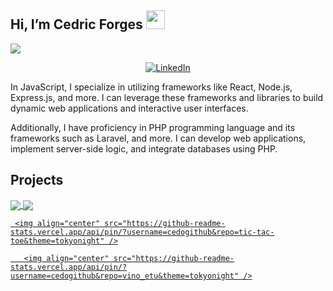 ## Hi, I’m Cedric Forges <img src = "https://raw.githubusercontent.com/MartinHeinz/MartinHeinz/master/wave.gif" width = 30px> 
<p>
  <a href="https://github.com/DenverCoder1/readme-typing-svg"><img src="https://readme-typing-svg.herokuapp.com?&font=IBM+Plex+Sans&color=abcdef&size=20&lines=Welcome+to+my+GitHub+Profile!;I'm+a+Web+Developer;" /></a>
</p>

<p align ="center">
 


   <a href="https://www.linkedin.com/in/cedric-forges/" target="_blank">
    <img alt="LinkedIn" src="https://img.shields.io/badge/LinkedIn-0077B5?style=for-the-badge&logo=linkedin&logoColor=white">
  </a>   
 
  </p>


<p >In JavaScript, I specialize in utilizing frameworks like React, Node.js, Express.js, and more. I can leverage these frameworks and libraries to build dynamic web applications and interactive user interfaces.

Additionally, I have proficiency in PHP programming language and its frameworks such as Laravel, and more. I can develop web applications, implement server-side logic, and integrate databases using PHP.
</p>


## Projects

<a href="https://github.com/cedogithub/library-app">

  <!-- Change the `github-readme-stats.anuraghazra1.vercel.app` to `github-readme-stats.vercel.app`  -->
   <img align="center" src="https://github-readme-stats.vercel.app/api/pin/?username=cedogithub&repo=library-app&theme=tokyonight" />
</a>  

<a href="https://github.com/cedogithub/RPSgame">
     <img align="center" src="https://github-readme-stats.vercel.app/api/pin/?username=cedogithub&repo=RPSgame&theme=tokyonight" />

     


</a> 
<a href="https://github.com/cedogithub/tic-tac-toe">

  <!-- Change the `github-readme-stats.anuraghazra1.vercel.app` to `github-readme-stats.vercel.app`  -->
     <img align="center" src="https://github-readme-stats.vercel.app/api/pin/?username=cedogithub&repo=tic-tac-toe&theme=tokyonight" />

</a> 
<a href="https://github.com/cedogithub/vino_etu">

  <!-- Change the `github-readme-stats.anuraghazra1.vercel.app` to `github-readme-stats.vercel.app`  -->
       <img align="center" src="https://github-readme-stats.vercel.app/api/pin/?username=cedogithub&repo=vino_etu&theme=tokyonight" />


</a> 

<br/>
